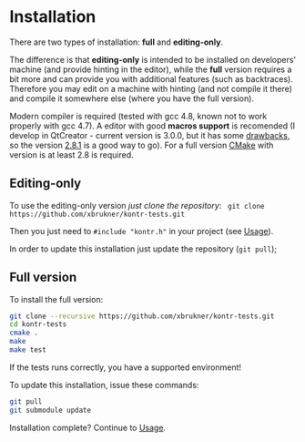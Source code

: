 # Installation

There are two types of installation: **full** and **editing-only**. 

The difference is that **editing-only** is intended to be installed on developers' machine (and provide hinting in the editor), while the **full** version requires a bit more and can provide you with additional features (such as backtraces). Therefore you may edit on a machine with hinting (and not compile it there) and compile it somewhere else (where you have the full version).

Modern compiler is required (tested with gcc 4.8, known not to work properly with gcc 4.7). A editor with good **macros support** is recomended (I develop in QtCreator - current version is 3.0.0, but it has some [drawbacks](https://bugreports.qt-project.org/browse/QTCREATORBUG-11243), so the version [2.8.1](http://download.qt-project.org/official_releases/qtcreator/2.8/2.8.1/) is a good way to go). For a full version [CMake](http://www.cmake.org/) with version is at least 2.8 is required.

## Editing-only

To use the editing-only version *just clone the repository*:
``` git clone https://github.com/xbrukner/kontr-tests.git```

Then you just need to ```#include "kontr.h"``` in your project (see [Usage](usage.md)).

In order to update this installation just update the repository (```git pull```);

## Full version

To install the full version:
```Bash
git clone --recursive https://github.com/xbrukner/kontr-tests.git
cd kontr-tests
cmake .
make
make test
```

If the tests runs correctly, you have a supported environment!

To update this installation, issue these commands:
```Bash
git pull
git submodule update
```

Installation complete? Continue to [Usage](usage.md).
